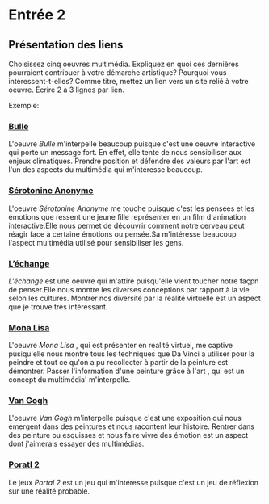 # Entrée 2
## Présentation des liens
Choisissez cinq oeuvres multimédia. Expliquez en quoi ces dernières pourraient contribuer à votre démarche artistique? Pourquoi vous intéressent-t-elles? Comme titre, mettez un lien vers un site relié à votre oeuvre. Écrire 2 à 3 lignes par lien.

Exemple: 
### [Bulle](https://www.onf.ca/interactif/bulle/) 
L'oeuvre *Bulle* m'interpelle beaucoup puisque c'est une oeuvre interactive qui porte un message fort. En effet, elle tente de nous sensibiliser aux enjeux climatiques. Prendre position et défendre des valeurs par l'art est l'un des aspects du multimédia qui m'intéresse beaucoup. 

### [Sérotonine Anonyme](https://www.onf.ca/interactif/serotonine/)
L'oeuvre *Sérotonine Anonyme* me touche puisque c'est les pensées et les émotions que ressent une jeune fille représenter en un film d'animation interactive.Elle nous permet de découvrir comment notre cerveau peut réagir face à certaine émotions ou pensée.Sa m'intéresse beaucoup l'aspect multimédia utilisé pour sensibiliser les gens.

### [L’échange](https://www.onf.ca/interactif/lechange/)
*L'échange* est une oeuvre qui m'attire puisqu'elle vient toucher notre façpn de penser.Elle nous montre les diverses conceptions par rapport à la vie selon les cultures. Montrer nos diversité par la réalité virtuelle est un aspect que je trouve très intéressant.

### [Mona Lisa](https://www.louvre.fr/en/what-s-on/life-at-the-museum/the-mona-lisa-in-virtual-reality-in-your-own-home)
L'oeuvre *Mona Lisa* , qui est présenter en realité virtuel, me captive pusiqu'elle nous montre tous les techniques que Da Vinci a utiliser pour la peindre et tout ce qu'on a pu recollecter à partir de la peinture est démontrer. Passer  l'information d'une peinture grâce à l'art , qui est un concept du multimédia' m'interpelle.  

### [Van Gogh](https://oasis.im/a-laffiche-van-gogh-distorsion/) 
L'oeuvre *Van Gogh* m'interpelle puisque c'est une exposition qui nous émergent dans des peintures et nous racontent leur histoire. Rentrer dans des peinture ou esquisses et nous faire vivre des émotion est un aspect dont j'aimerais essayer des multimédias.

### [Poratl 2](https://store.steampowered.com/app/620/Portal_2/)
Le jeux *Portal 2* est un jeu qui m'intéresse puisque c'est un jeu de réflexion sur une réalité probable.
 

